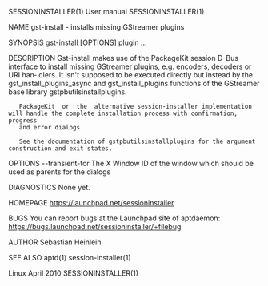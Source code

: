 SESSIONINSTALLER(1)                                                 User manual                                                SESSIONINSTALLER(1)

NAME
       gst-install - installs missing GStreamer plugins

SYNOPSIS
       gst-install [OPTIONS] plugin ...

DESCRIPTION
       Gst-install  makes  use of the PackageKit session D-Bus interface to install missing GStreamer plugins, e.g. encoders, decoders or URI han‐
       dlers. It isn't supposed to be executed directly but instead by the gst_install_plugins_async  and  gst_install_plugins  functions  of  the
       GStreamer base library gstpbutilsinstallplugins.

       PackageKit  or  the  alternative session-installer implementation will handle the complete installation process with confirmation, progress
       and error dialogs.

       See the documentation of gstpbutilsinstallplugins for the argument construction and exit states.

OPTIONS
       --transient-for
              The X Window ID of the window which should be used as parents for the dialogs

DIAGNOSTICS
       None yet.

HOMEPAGE
       https://launchpad.net/sessioninstaller

BUGS
       You can report bugs at the Launchpad site of aptdaemon: https://bugs.launchpad.net/sessioninstaller/+filebug

AUTHOR
       Sebastian Heinlein <devel at glatzor dot de>

SEE ALSO
       aptd(1) session-installer(1)

Linux                                                               April 2010                                                 SESSIONINSTALLER(1)
